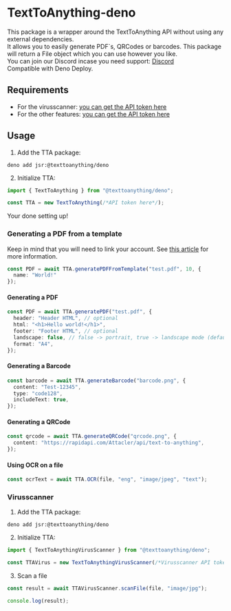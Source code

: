# TextToAnything-deno

This package is a wrapper around the TextToAnything API without using any external dependencies. <br>
It allows you to easily generate PDF`s, QRCodes or barcodes. This package will return a File object which you can use however you like. <br>
You can join our Discord incase you need support: [Discord](https://discord.gg/dbEWUHGmnr) <br>
Compatible with Deno Deploy.

## Requirements

- For the virusscanner: [you can get the API token here](https://rapidapi.com/Attacler/api/text-to-anything)
- For the other features: [you can get the API token here](https://rapidapi.com/Attacler/api/virusscan-texttoanything)

## Usage

1. Add the TTA package:

```
deno add jsr:@texttoanything/deno
```

2. Initialize TTA:

```ts
import { TextToAnything } from "@texttoanything/deno";

const TTA = new TextToAnything(/*API token here*/);
```

Your done setting up!

### Generating a PDF from a template

Keep in mind that you will need to link your account.
See [this article](https://texttoanything.nl/docs/dashboard/link-rapid-api-user) for more information.

```ts
const PDF = await TTA.generatePDFFromTemplate("test.pdf", 10, { 
  name: "World!" 
});
```

#### Generating a PDF

```ts
const PDF = await TTA.generatePDF("test.pdf", {
  header: "Header HTML", // optional
  html: "<h1>Hello world!</h1>",
  footer: "Footer HTML", // optional
  landscape: false, // false -> portrait, true -> landscape mode (default)
  format: "A4",
});
```

#### Generating a Barcode

```ts
const barcode = await TTA.generateBarcode("barcode.png", {
  content: "Test-12345",
  type: "code128",
  includeText: true,
});
```

#### Generating a QRCode

```ts
const qrcode = await TTA.generateQRCode("qrcode.png", {
  content: "https://rapidapi.com/Attacler/api/text-to-anything",
});
```

#### Using OCR on a file

```ts
const ocrText = await TTA.OCR(file, "eng", "image/jpeg", "text");
```


### Virusscanner


1. Add the TTA package:

```
deno add jsr:@texttoanything/deno
```

2. Initialize TTA:

```ts
import { TextToAnythingVirusScanner } from "@texttoanything/deno";

const TTAVirus = new TextToAnythingVirusScanner(/*Virusscanner API token here*/);
```

3. Scan a file

```ts
const result = await TTAVirusScanner.scanFile(file, "image/jpg");

console.log(result);
```

